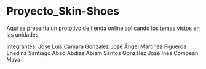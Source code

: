 # Proyecto_Skin-Shoes
 Aqui se presenta un prototivo de tienda online aplicando los temas vistos en las unidades 

Integrantes:
Jose Luis Camara Gonzalez
José Ángel Martínez Figueroa
Enedina Santiago Abad
Abdias Abiam Santos González
José Inés Compean Maya
